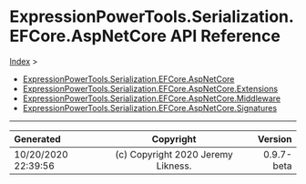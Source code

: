 ﻿# ExpressionPowerTools.Serialization.EFCore.AspNetCore API Reference

[Index](../index.md) > 

- [ExpressionPowerTools.Serialization.EFCore.AspNetCore](ExpressionPowerTools.Serialization.EFCore.AspNetCore.n.md)
- [ExpressionPowerTools.Serialization.EFCore.AspNetCore.Extensions](ExpressionPowerTools.Serialization.EFCore.AspNetCore.Extensions.n.md)
- [ExpressionPowerTools.Serialization.EFCore.AspNetCore.Middleware](ExpressionPowerTools.Serialization.EFCore.AspNetCore.Middleware.n.md)
- [ExpressionPowerTools.Serialization.EFCore.AspNetCore.Signatures](ExpressionPowerTools.Serialization.EFCore.AspNetCore.Signatures.n.md)

---

| Generated | Copyright | Version |
| :-- | :-: | --: |
| 10/20/2020 22:39:56 | (c) Copyright 2020 Jeremy Likness. | 0.9.7-beta |
